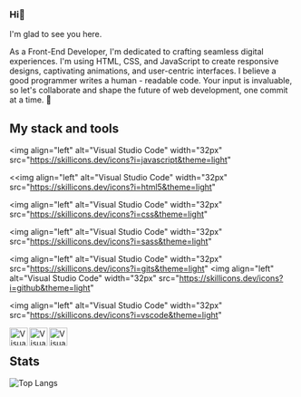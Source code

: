 ### Hi👋
I'm glad to see you here. 

As a Front-End Developer, I'm dedicated to crafting seamless digital experiences. I'm using HTML, CSS, and JavaScript to create responsive designs, captivating animations, and user-centric interfaces. I believe a good programmer writes a human - readable code. Your input is invaluable, so let's collaborate and shape the future of web development, one commit at a time. 🚀 
## My stack and tools

<img align="left" alt="Visual Studio Code" width="32px" src="https://skillicons.dev/icons?i=javascript&theme=light"

<<img align="left" alt="Visual Studio Code" width="32px" src="https://skillicons.dev/icons?i=html5&theme=light"

<img align="left" alt="Visual Studio Code" width="32px" src="https://skillicons.dev/icons?i=css&theme=light"

<img align="left" alt="Visual Studio Code" width="32px" src="https://skillicons.dev/icons?i=sass&theme=light"

<img align="left" alt="Visual Studio Code" width="32px" src="https://skillicons.dev/icons?i=gits&theme=light"
<img align="left" alt="Visual Studio Code" width="32px" src="https://skillicons.dev/icons?i=github&theme=light"

<img align="left" alt="Visual Studio Code" width="32px" src="https://skillicons.dev/icons?i=vscode&theme=light"

<img align="left" alt="Visual Studio Code" width="32px" src="https://skillicons.dev/icons?i=nodejs&theme=light" />
<img align="left" alt="Visual Studio Code" width="32px" src="https://skillicons.dev/icons?i=react&theme=light" />
<img align="left" alt="Visual Studio Code" width="32px" src="https://skillicons.dev/icons?i=figma&theme=light" />

<br>

## Stats
![Top Langs](https://github-readme-stats.vercel.app/api/top-langs/?username=SzymonSleboda&layout=compact)
